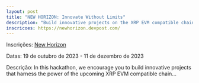 ```yaml
---
layout: post
title: "NEW HORIZON: Innovate Without Limits"
description: "Build innovative projects on the XRP EVM compatible chain."
inscricoes: https://newhorizon.devpost.com/
---
```


Inscrições: [New Horizon](https://newhorizon.devpost.com/)

Datas: 19 de outubro de 2023 - 11 de dezembro de 2023

Descrição: In this hackathon, we encourage you to build innovative projects that 
harness the power of the upcoming XRP EVM compatible chain...
